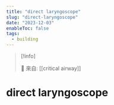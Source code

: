```yaml
---
title: "direct laryngoscope"
slug: "direct-laryngoscope"
date: "2023-12-03"
enableToc: false
tags:
  - building
---
```


> [!info]
>
> 🌱 來自: [[critical airway]]

# direct laryngoscope


